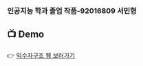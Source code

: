 ### 인공지능 학과 졸업 작품-92016809 서민형

## 📺 Demo

👉 [익수자구조 웹 보러가기](https://minhyeong7.github.io/smartit-project)